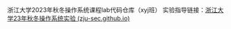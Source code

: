 浙江大学2023年秋冬操作系统课程lab代码仓库（xyj班）
实验指导链接：[浙江大学23年秋冬操作系统实验 (zju-sec.github.io)](https://zju-sec.github.io/os23fall-stu/)
